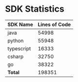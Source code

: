# SDK Statistics

| SDK Name | Lines of Code |
| -------- | ------------- |
| java | 54998 |
| python | 55948 |
| typescript | 16333 |
| csharp | 32750 |
| go | 38322 |
| **Total** | 198351 |

